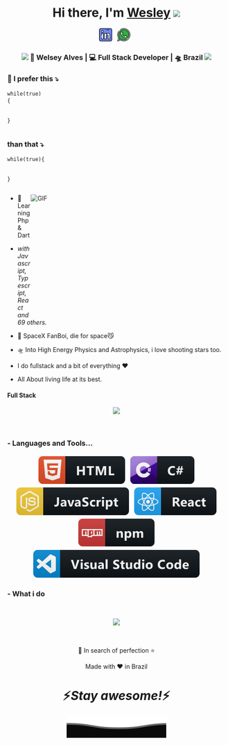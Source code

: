 <div align="center">
   <h1>Hi there, I'm <a href="https://hemant.codes">Wesley</a> <img src="https://media.giphy.com/media/hvRJCLFzcasrR4ia7z/giphy.gif" width="25px"> </h1>

</div>

<p align='center'>
   <a href="https://www.linkedin.com/in/wesleyalvesdeveloper/"><img height="30" src="https://raw.githubusercontent.com/wesley44354/wesley44354/master/png/linkedin.png?raw=true"></a>&nbsp;&nbsp;
   <a href="https://api.whatsapp.com/send?phone=67998887913"><img height="30" src="https://raw.githubusercontent.com/wesley44354/wesley44354/master/png/whatsapp.png?raw=true"></a>&nbsp;&nbsp;
 </p>

<div align="center">
<h3><img src="https://media.giphy.com/media/WUlplcMpOCEmTGBtBW/giphy.gif" width="30"> 🙎 Welsey Alves | 💻 Full Stack Developer | 🛸 Brazil <img src="https://media.giphy.com/media/WUlplcMpOCEmTGBtBW/giphy.gif" width="30"></h3>
</div>

<div align="left">
<h3> 💬 I prefer this ⤵️</h3>
<pre><code>while(true) 
{ 
      
}</code></pre>

<h3> than that ⤵️</h3>
<pre><code>while(true){
      
}</code></pre>

<img align="right" height="270px" width="450px" alt="GIF" src="https://media.giphy.com/media/3FjEPbKqEPhPpmC8uY/giphy.gif" />

</div>

- 🥀 Learning Php & Dart

- <i>with Javascript, Typescript, React and 69 others.</i>
- 🔭 SpaceX FanBoi, die for space😼

- 🛸 Into High Energy Physics and Astrophysics, i love shooting stars too.

- I do fullstack and a bit of everything :heart:

- All About living life at its best.

 <p align="center">
  <h4> Full Stack </h4>
   </p>

<!--  -->

<p align="center" >
<a href="https://github.com/anuraghazra/github-readme-stats"> 
    <img  src="https://github-readme-stats.vercel.app/api?username=wesley44354&&show_icons=true&theme=radical"/>
  </a>

</p>

<br />

### - Languages and Tools...

<p align="center">
  <img src="https://raw.githubusercontent.com/wesley44354/wesley44354/master/svg/dev/languages/html.svg" alt="html" style="vertical-align:top; margin:4px">    
  <img src="https://raw.githubusercontent.com/wesley44354/wesley44354/master/svg/dev/languages/csharp.svg" alt="csharp" style="vertical-align:top; margin:4px">
  <img src="https://raw.githubusercontent.com/wesley44354/wesley44354/master/svg/dev/languages/js.svg" alt="js" style="vertical-align:top; margin:4px">
  <img src="https://raw.githubusercontent.com/wesley44354/wesley44354/master/svg/dev/frameworks/react.svg" alt="react" style="vertical-align:top; margin:4px">
  <img src="https://raw.githubusercontent.com/wesley44354/wesley44354/master/svg/dev/services/npm.svg" alt="npm" style="vertical-align:top; margin:4px">
  <img src="https://raw.githubusercontent.com/wesley44354/wesley44354/master/svg/dev/tools/visualstudio_code.svg" alt="vscode" style="vertical-align:top; margin:4px">
</p>

### - What i do

<br />

<p align="center">
   <img src="https://media.giphy.com/media/f9XgHHnPnDjOF1hWpl/giphy.gif" />
   </p>
   
   
<br />

<p align="center">💙 In search of perfection ⭐</p>
</p>
<p align="center">Made with ❤️ in Brazil</p>

<h1 align='center'>⚡️<i>Stay awesome!</i>⚡️</h1>

<p align="center">
        <img src="https://raw.githubusercontent.com/wesley44354/wesley44354/272c2d36e7269982c55ef59e821d284541b71a8c/svg/Bottom.svg" alt="Bottom" />
</p>
